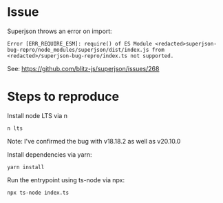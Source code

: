 # Issue

Superjson throws an error on import:

```
Error [ERR_REQUIRE_ESM]: require() of ES Module <redacted>superjson-bug-repro/node_modules/superjson/dist/index.js from <redacted>/superjson-bug-repro/index.ts not supported.
```

See:
https://github.com/blitz-js/superjson/issues/268

# Steps to reproduce

Install node LTS via n

```
n lts
```

Note: I've confirmed the bug with v18.18.2 as well as v20.10.0

Install dependencies via yarn:

```
yarn install
```

Run the entrypoint using ts-node via npx:

```
npx ts-node index.ts
```
